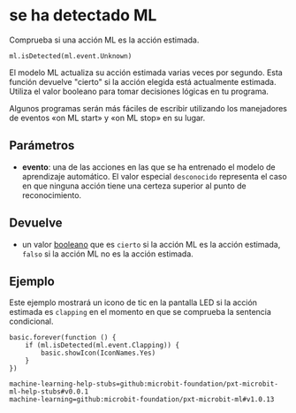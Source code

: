 # se ha detectado ML

Comprueba si una acción ML es la acción estimada.

```sig
ml.isDetected(ml.event.Unknown)
```

El modelo ML actualiza su acción estimada varias veces por segundo. Esta función devuelve "cierto" si la acción elegida está actualmente estimada. Utiliza el valor booleano para tomar decisiones lógicas en tu programa.

Algunos programas serán más fáciles de escribir utilizando los manejadores de eventos «on ML start» y «on ML stop» en su lugar.

## Parámetros

- **evento**: una de las acciones en las que se ha entrenado el modelo de aprendizaje automático. El valor especial `desconocido` representa el caso en que ninguna acción tiene una certeza superior al punto de reconocimiento.

## Devuelve

- un valor [booleano](/types/boolean) que es `cierto` si la acción ML es la acción estimada, `falso` si la acción ML no es la acción estimada.

## Ejemplo

Este ejemplo mostrará un icono de tic en la pantalla LED si la acción estimada es `clapping` en el momento en que se comprueba la sentencia condicional.

```blocks
basic.forever(function () {
    if (ml.isDetected(ml.event.Clapping)) {
        basic.showIcon(IconNames.Yes)
    }
})
```

```package
machine-learning-help-stubs=github:microbit-foundation/pxt-microbit-ml-help-stubs#v0.0.1
machine-learning=github:microbit-foundation/pxt-microbit-ml#v1.0.13
```
